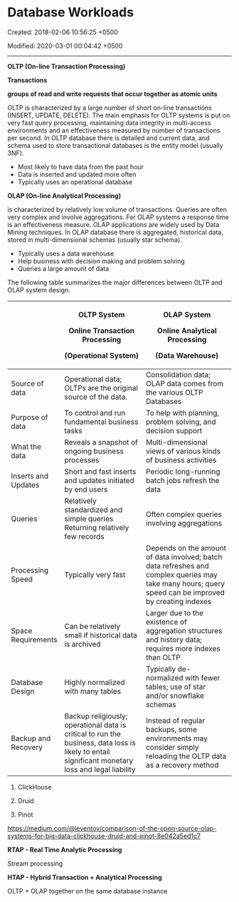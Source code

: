 # Database Workloads

Created: 2018-02-06 10:56:25 +0500

Modified: 2020-03-01 00:04:42 +0500

---

**OLTP (On-line Transaction Processing)**

**Transactions**

**groups of read and write requests that occur together as atomic units**



OLTP is characterized by a large number of short on-line transactions (INSERT, UPDATE, DELETE). The main emphasis for OLTP systems is put on very fast query processing, maintaining data integrity in multi-access environments and an effectiveness measured by number of transactions per second. In OLTP database there is detailed and current data, and schema used to store transactional databases is the entity model (usually 3NF).


-   Most likely to have data from the past hour
-   Data is inserted and updated more often
-   Typically uses an operational database



**OLAP (On-line Analytical Processing)**

is characterized by relatively low volume of transactions. Queries are often very complex and involve aggregations. For OLAP systems a response time is an effectiveness measure. OLAP applications are widely used by Data Mining techniques. In OLAP database there is aggregated, historical data, stored in multi-dimensional schemas (usually star schema).


-   Typically uses a data warehouse
-   Help business with decision making and problem solving
-   Queries a large amount of data



The following table summarizes the major differences between OLTP and OLAP system design.

<table>
<colgroup>
<col style="width: 14%" />
<col style="width: 40%" />
<col style="width: 44%" />
</colgroup>
<thead>
<tr class="header">
<th></th>
<th><p><strong>OLTP System</strong></p>
<p><strong>Online Transaction Processing</strong></p>
<p><strong>(Operational System)</strong></p></th>
<th><p><strong>OLAP System</strong></p>
<p><strong>Online Analytical Processing</strong></p>
<p><strong>(Data Warehouse)</strong></p></th>
</tr>
</thead>
<tbody>
<tr class="odd">
<td>Source of data</td>
<td>Operational data; OLTPs are the original source of the data.</td>
<td>Consolidation data; OLAP data comes from the various OLTP Databases</td>
</tr>
<tr class="even">
<td>Purpose of data</td>
<td>To control and run fundamental business tasks</td>
<td>To help with planning, problem solving, and decision support</td>
</tr>
<tr class="odd">
<td>What the data</td>
<td>Reveals a snapshot of ongoing business processes</td>
<td>Multi-dimensional views of various kinds of business activities</td>
</tr>
<tr class="even">
<td>Inserts and Updates</td>
<td>Short and fast inserts and updates initiated by end users</td>
<td>Periodic long-running batch jobs refresh the data</td>
</tr>
<tr class="odd">
<td>Queries</td>
<td>Relatively standardized and simple queries Returning relatively few records</td>
<td>Often complex queries involving aggregations</td>
</tr>
<tr class="even">
<td>Processing Speed</td>
<td>Typically very fast</td>
<td>Depends on the amount of data involved; batch data refreshes and complex queries may take many hours; query speed can be improved by creating indexes</td>
</tr>
<tr class="odd">
<td>Space Requirements</td>
<td>Can be relatively small if historical data is archived</td>
<td>Larger due to the existence of aggregation structures and history data; requires more indexes than OLTP</td>
</tr>
<tr class="even">
<td>Database Design</td>
<td>Highly normalized with many tables</td>
<td>Typically de-normalized with fewer tables; use of star and/or snowflake schemas</td>
</tr>
<tr class="odd">
<td>Backup and Recovery</td>
<td>Backup religiously; operational data is critical to run the business, data loss is likely to entail significant monetary loss and legal liability</td>
<td>Instead of regular backups, some environments may consider simply reloading the OLTP data as a recovery method</td>
</tr>
</tbody>
</table>



1.  ClickHouse

2.  Druid

3.  Pinot



<https://medium.com/@leventov/comparison-of-the-open-source-olap-systems-for-big-data-clickhouse-druid-and-pinot-8e042a5ed1c7>



**RTAP - Real Time Analytic Processing**

Stream processing



**HTAP - Hybrid Transaction + Analytical Processing**

OLTP + OLAP together on the same database instance
